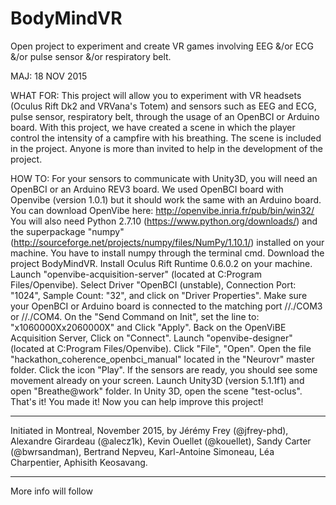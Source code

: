 # BodyMindVR
Open project to experiment and create VR games involving EEG &/or ECG &/or pulse sensor &/or respiratory belt.



MAJ: 18 NOV 2015


WHAT FOR: 
This project will allow you to experiment with VR headsets (Oculus Rift Dk2 and VRVana's Totem) and sensors such as EEG and ECG, pulse sensor, respiratory belt, through the usage of an OpenBCI or Arduino board. With this project, we have created a scene in which the player control the intensity of a campfire with his breathing. The scene is included in the project. Anyone is more than invited to help in the development of the project.



HOW TO:
For your sensors to communicate with Unity3D, you will need an OpenBCI or an Arduino REV3 board.
We used OpenBCI board with Openvibe (version 1.0.1) but it should work the same with an Arduino board. 
You can download OpenVibe here: http://openvibe.inria.fr/pub/bin/win32/ 
You will also need Python 2.7.10 (https://www.python.org/downloads/) and the superpackage "numpy" (http://sourceforge.net/projects/numpy/files/NumPy/1.10.1/) installed on your machine. 
You have to install numpy through the terminal cmd. 
Download the project BodyMindVR.
Install Oculus Rift Runtime 0.6.0.2 on your machine.
Launch "openvibe-acquisition-server" (located at C:Program Files/Openvibe).
Select Driver "OpenBCI (unstable), Connection Port: "1024", Sample Count: "32", and click on "Driver Properties".
Make sure your OpenBCI or Arduino board is connected to the matching port //./COM3 or //./COM4.
On the "Send Command on Init", set the line to: "x1060000Xx2060000X" and Click "Apply".
Back on the OpenViBE Acquisition Server, Click on "Connect".
Launch "openvibe-designer" (located at C:Program Files/Openvibe).
Click "File", "Open". Open the file "hackathon_coherence_openbci_manual" located in the "Neurovr" master folder.
Click the icon "Play". If the sensors are ready, you should see some movement already on your screen. 
Launch Unity3D (version 5.1.1f1) and open "Breathe@work" folder.
In Unity 3D, open the scene "test-oclus". That's it! You made it! Now you can help improve this project!

******************************

Initiated in Montreal, November 2015, by Jérémy Frey (@jfrey-phd), Alexandre Girardeau (@alecz1k), Kevin Ouellet (@kouellet), Sandy Carter (@bwrsandman), Bertrand Nepveu, Karl-Antoine Simoneau, Léa Charpentier, Aphisith Keosavang. 

******************************

More info will follow
